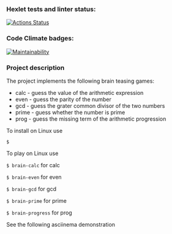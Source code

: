 ### Hexlet tests and linter status:
[![Actions Status](https://github.com/dmsavvin/python-project-49/workflows/hexlet-check/badge.svg)](https://github.com/dmsavvin/python-project-49/actions)

### Code Climate badges:
[![Maintainability](https://api.codeclimate.com/v1/badges/7289eeff44509135f2ff/maintainability)](https://codeclimate.com/github/dmsavvin/python-project-49/maintainability)

### Project description
The project implements the following brain teasing games:
+ calc - guess the value of the arithmetic expression
+ even - guess the parity of the number
+ gcd - guess the grater common divisor of the two numbers
+ prime - guess whether the number is prime
+ prog - guess the missing term of the arithmetic progression

To install on Linux use

`$ `

To play on Linux use

`$ brain-calc` for calc

`$ brain-even` for even

`$ brain-gcd` for gcd

`$ brain-prime` for prime

`$ brain-progress` for prog

See the following asciinema demonstration
